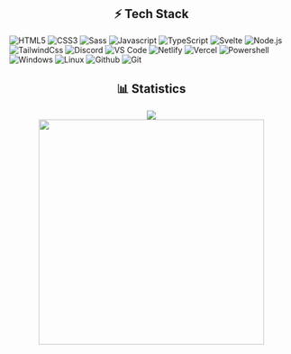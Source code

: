 <h2 align="center">⚡ Tech Stack</h2>

![HTML5](https://img.shields.io/badge/-HTML5-%23E44D27?style=flat&logo=html5&logoColor=ffffff)
![CSS3](https://img.shields.io/badge/-CSS3-%231572B6?style=flat&logo=css3)
![Sass](https://img.shields.io/badge/-Sass-cf649a?logo=sass&logoColor=white)
![Javascript](https://img.shields.io/badge/-JavaScript-%23F7DF1C?style=flat&logo=javascript&logoColor=000000&labelColor=%23F7DF1C&color=%23F7DF1C)
![TypeScript](https://img.shields.io/badge/-TypeScript-007ACC?style=flat&logo=typescript&logoColor=white)
![Svelte](https://img.shields.io/badge/-Svelte-ff3e00?logo=svelte&logoColor=white)
![Node.js](https://img.shields.io/badge/-NPM-cb0000?logo=npm)
![TailwindCss](https://img.shields.io/badge/-TailWindCss-1f2937?logo=tailwind-css)
![Discord](https://img.shields.io/badge/-Discord-7289da?logo=discord&logoColor=white) 
![VS Code](https://img.shields.io/badge/-VSCode-%23007ACC?style=flat&logo=visual-studio-code) ![Netlify](https://img.shields.io/badge/-Netlify-15847b?style=flat&logo=netlify&logoColor=ffffff)
![Vercel](https://img.shields.io/badge/-Vercel-black?style=flat&logo=vercel&logoColor=white)
![Powershell](https://img.shields.io/badge/-Powershell-4478d1?style=flat&logo=powershell&logoColor=ffffff)
![Windows](https://img.shields.io/badge/-Windows-00adef?style=flat&logo=windows&logoColor=white)
![Linux](https://img.shields.io/badge/-Linux-black?style=flat&logo=linux)
![Github](https://img.shields.io/badge/-Github-161b22?style=flat&logo=github)
![Git](https://img.shields.io/badge/-Git-e84d31?style=flat&logo=git&logoColor=white)


<h2 align="center">📊 Statistics</h2>
<div align="center">
<img src="https://spotify-github-profile.vercel.app/api/view.svg?uid=mlscgz8sxg7rl6pgvcdp06tyw&redirect=true][https://spotify-github-profile.vercel.app/api/view.svg?uid=mlscgz8sxg7rl6pgvcdp06tyw&cover_image=false&theme=default">
</div>
<div align="center">
<img src="https://github-readme-stats.vercel.app/api?username=zenepity&count_private=true&theme=dark" width="400">
</div>

